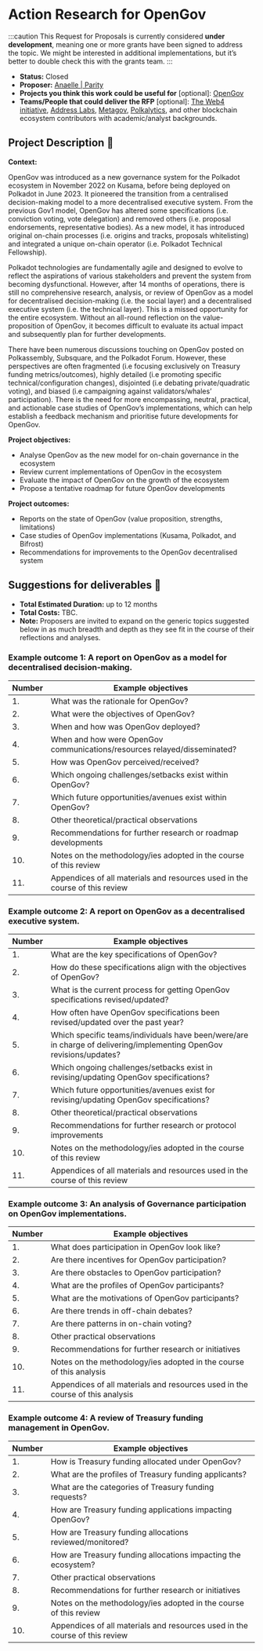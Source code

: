 # Action Research for OpenGov

:::caution
This Request for Proposals is currently considered **under development**, meaning one or more grants have been signed to address the topic. We might be interested in additional implementations, but it’s better to double check this with the grants team.
:::

* **Status:** Closed
* **Proposer:** [Anaelle | Parity](https://github.com/anaelleparity)
* **Projects you think this work could be useful for** [optional]: [OpenGov](https://wiki.polkadot.network/docs/learn-polkadot-opengov-index)
* **Teams/People that could deliver the RFP** [optional]: [The Web4 initiative](https://forum.polkadot.network/t/the-web4-initiative-decentralizing-user-powers-and-controls/4202/3), [Address Labs](https://polkadot.polkassembly.io/referenda/450), [Metagov](https://polkadot.polkassembly.io/post/1777), [Polkalytics](https://polkadot.polkassembly.io/referenda/459), and other blockchain ecosystem contributors with academic/analyst backgrounds.

## Project Description :page_facing_up:   

**Context:**

OpenGov was introduced as a new governance system for the Polkadot ecosystem in November 2022 on Kusama, before being deployed on Polkadot in June 2023. It pioneered the transition from a centralised decision-making model to a more decentralised executive system. 
From the previous Gov1 model, OpenGov has altered some specifications (i.e. conviction voting, vote delegation) and removed others (i.e. proposal endorsements, representative bodies). As a new model, it has introduced original on-chain processes (i.e. origins and tracks, proposals whitelisting) and integrated a unique on-chain operator (i.e. Polkadot Technical Fellowship).

Polkadot technologies are fundamentally agile and designed to evolve to reflect the aspirations of various stakeholders and prevent the system from becoming dysfunctional. However, after 14 months of operations, there is still no comprehensive research, analysis, or review of OpenGov as a model for decentralised decision-making (i.e. the social layer) and a decentralised executive system (i.e. the technical layer).
This is a missed opportunity for the entire ecosystem. Without an all-round reflection on the value-proposition of OpenGov, it becomes difficult to evaluate its actual impact and subsequently plan for further developments. 

There have been numerous discussions touching on OpenGov posted on Polkassembly, Subsquare, and the Polkadot Forum. However, these perspectives are often fragmented (i.e focusing exclusively on Treasury funding metrics/outcomes), highly detailed (i.e promoting specific technical/configuration changes), disjointed (i.e debating private/quadratic voting), and biased (i.e campaigning against validators/whales’ participation). 
There is the need for more encompassing, neutral, practical, and actionable case studies of OpenGov’s implementations, which can help establish a feedback mechanism and prioritise future developments for OpenGov.


**Project objectives:**

- Analyse OpenGov as the new model for on-chain governance in the ecosystem
- Review current implementations of OpenGov in the ecosystem
- Evaluate the impact of OpenGov on the growth of the ecosystem
- Propose a tentative roadmap for future OpenGov developments


**Project outcomes:**

- Reports on the state of OpenGov (value proposition, strengths, limitations)
- Case studies of OpenGov implementations (Kusama, Polkadot, and Bifrost)
- Recommendations for improvements to the OpenGov decentralised system



## Suggestions for deliverables :nut_and_bolt:

* **Total Estimated Duration:** up to 12 months
* **Total Costs:** TBC. 
* **Note:** Proposers are invited to expand on the generic topics suggested below in as much breadth and depth as they see fit in the course of their reflections and analyses.


### Example outcome 1: A report on OpenGov as a model for decentralised decision-making.

| Number | Example objectives |  
| ------------- | ------------- |
| 1. | What was the rationale for OpenGov?  
| 2. | What were the objectives of OpenGov? 
| 3. | When and how was OpenGov deployed? 
| 4. | When and how were OpenGov communications/resources relayed/disseminated?
| 5. | How was OpenGov perceived/received?
| 6. | Which ongoing challenges/setbacks exist within OpenGov?
| 7. | Which future opportunities/avenues exist within OpenGov?
| 8. | Other theoretical/practical observations
| 9. | Recommendations for further research or roadmap developments
| 10. | Notes on the methodology/ies adopted in the course of this review
| 11. | Appendices of all materials and resources used in the course of this review


### Example outcome 2: A report on OpenGov as a decentralised executive system.

| Number | Example objectives | 
| ------------- | ------------- |
| 1. | What are the key specifications of OpenGov?  
| 2. | How do these specifications align with the objectives of OpenGov? 
| 3. | What is the current process for getting OpenGov specifications revised/updated? 
| 4. | How often have OpenGov specifications been revised/updated over the past year?
| 5. | Which specific teams/individuals have been/were/are in charge of delivering/implementing OpenGov revisions/updates?
| 6. | Which ongoing challenges/setbacks exist in revising/updating OpenGov specifications?
| 7. | Which future opportunities/avenues exist for revising/updating OpenGov specifications?
| 8. | Other theoretical/practical observations
| 9. | Recommendations for further research or protocol improvements
| 10. | Notes on the methodology/ies adopted in the course of this review
| 11. | Appendices of all materials and resources used in the course of this review


### Example outcome 3: An analysis of Governance participation on OpenGov implementations. 

| Number | Example objectives | 
| ------------- | ------------- |
| 1. | What does participation in OpenGov look like?
| 2. | Are there incentives for OpenGov participation?
| 3. | Are there obstacles to OpenGov participation?
| 4. | What are the profiles of OpenGov participants?
| 5. | What are the motivations of OpenGov participants?
| 6. | Are there trends in off-chain debates?
| 7. | Are there patterns in on-chain voting?
| 8. | Other practical observations
| 9. | Recommendations for further research or initiatives
| 10. | Notes on the methodology/ies adopted in the course of this analysis
| 11. | Appendices of all materials and resources used in the course of this analysis


### Example outcome 4: A review of Treasury funding management in OpenGov.

| Number | Example objectives | 
| ------------- | ------------- |
| 1. | How is Treasury funding allocated under OpenGov?
| 2. | What are the profiles of Treasury funding applicants? 
| 3. | What are the categories of Treasury funding requests?
| 4. | How are Treasury funding applications impacting OpenGov?
| 5. | How are Treasury funding allocations reviewed/monitored?
| 6. | How are Treasury funding allocations impacting the ecosystem?
| 7. | Other practical observations
| 8. | Recommendations for further research or initiatives
| 9. | Notes on the methodology/ies adopted in the course of this review
| 10. | Appendices of all materials and resources used in the course of this review

